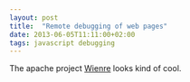 ```yaml
---
layout: post
title:  "Remote debugging of web pages"
date: 2013-06-05T11:11:00+02:00
tags: javascript debugging
---
```


The apache project <a href="http://people.apache.org/~pmuellr/weinre/docs/latest/">Wienre</a> looks kind of cool.
<div style="clear: both;"></div>